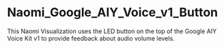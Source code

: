 # Naomi_Google_AIY_Voice_v1_Button
This Naomi Visualization uses the LED button on the top of the Google AIY Voice Kit v1 to provide feedback about audio volume levels.
